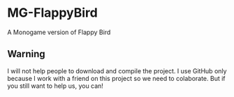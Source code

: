 # MG-FlappyBird
A Monogame version of Flappy Bird
## Warning
I will not help people to download and compile the project. I use GitHub only because I work with a friend on this project so we need to colaborate.
But if you still want to help us, you can!
